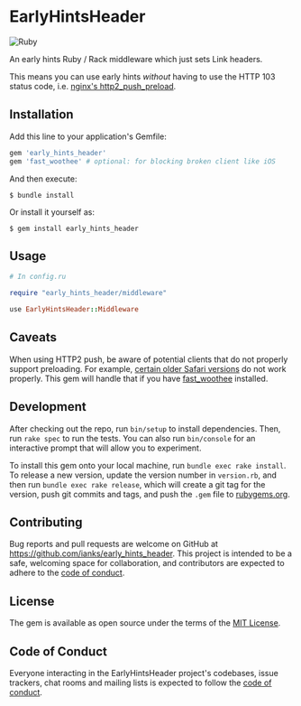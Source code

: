 # EarlyHintsHeader

![Ruby](https://github.com/ianks/early_hints_header/workflows/Ruby/badge.svg)

An early hints Ruby / Rack middleware which just sets Link headers.

This means you can use early hints _without_ having to use the HTTP 103
status code, i.e. [nginx's
http2_push_preload](https://www.nginx.com/blog/nginx-1-13-9-http2-server-push/#automatic-push).

## Installation

Add this line to your application's Gemfile:

```ruby
gem 'early_hints_header'
gem 'fast_woothee' # optional: for blocking broken client like iOS
```

And then execute:

    $ bundle install

Or install it yourself as:

    $ gem install early_hints_header

## Usage

```ruby
# In config.ru

require "early_hints_header/middleware"

use EarlyHintsHeader::Middleware
```

## Caveats

When using HTTP2 push, be aware of potential clients that do not properly
support preloading. For example, [certain older Safari
versions](https://jakearchibald.com/2017/h2-push-tougher-than-i-thought/) do
not work properly. This gem will handle that if you have
[fast_woothee](https://github.com/ianks/fast_woothee) installed.

## Development

After checking out the repo, run `bin/setup` to install dependencies. Then,
run `rake spec` to run the tests. You can also run `bin/console` for an
interactive prompt that will allow you to experiment.

To install this gem onto your local machine, run `bundle exec rake install`.
To release a new version, update the version number in `version.rb`, and then
run `bundle exec rake release`, which will create a git tag for the version,
push git commits and tags, and push the `.gem` file to
[rubygems.org](https://rubygems.org).

## Contributing

Bug reports and pull requests are welcome on GitHub at
https://github.com/ianks/early_hints_header. This project is intended to
be a safe, welcoming space for collaboration, and contributors are expected
to adhere to the [code of
conduct](https://github.com/ianks/early_hints_header/blob/master/CODE_OF_CONDUCT.md).

## License

The gem is available as open source under the terms of the [MIT
License](https://opensource.org/licenses/MIT).

## Code of Conduct

Everyone interacting in the EarlyHintsHeader project's codebases, issue
trackers, chat rooms and mailing lists is expected to follow the [code of
conduct](https://github.com/ianks/early_hints_header/blob/master/CODE_OF_CONDUCT.md).
